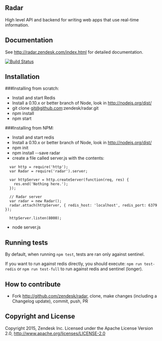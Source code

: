 ## Radar

High level API and backend for writing web apps that use real-time information.

## Documentation

See http://radar.zendesk.com/index.html for detailed documentation.

[![Build Status](https://travis-ci.org/zendesk/radar.png?branch=master)](https://travis-ci.org/zendesk/radar)

## Installation

###Installing from scratch:

- Install and start Redis
- Install a 0.10.x or better branch of Node, look in http://nodejs.org/dist/
- git clone git@github.com:zendesk/radar.git
- npm install
- npm start

###Installing from NPM:

- Install and start redis
- Install a 0.10.x or better branch of Node, look in http://nodejs.org/dist/
- npm init
- npm install --save radar
- create a file called server.js with the contents:
```
  var http = require('http');
  var Radar = require('radar').server;

  var httpServer = http.createServer(function(req, res) {
    res.end('Nothing here.');
  });

  // Radar server
  var radar = new Radar();
  radar.attach(httpServer, { redis_host: 'localhost', redis_port: 6379 });

  httpServer.listen(8000);
```
- node server.js

## Running tests

By default, when running `npm test`, tests are ran only against sentinel. 

If you want to run against redis directly, you should execute: `npm run test-redis` or `npm run test-full` to 
run against redis and sentinel (longer). 

## How to contribute

- Fork http://github.com/zendesk/radar, clone, make changes (including a Changelog update), commit, push, PR

## Copyright and License

Copyright 2015, Zendesk Inc.
Licensed under the Apache License Version 2.0, http://www.apache.org/licenses/LICENSE-2.0
